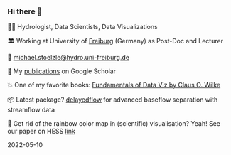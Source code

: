 ### Hi there 👋

👨‍🔬 Hydrologist, Data Scientists, Data Visualizations

🏛️ Working at University of [Freiburg](https://en.wikipedia.org/wiki/Freiburg_im_Breisgau) (Germany) as Post-Doc and Lecturer

📧 michael.stoelzle@hydro.uni-freiburg.de 

📰 My [publications](https://scholar.google.de/citations?user=DEtPmaYAAAAJ) on Google Scholar

💥 One of my favorite books: [Fundamentals of Data Viz by Claus O. Wilke](https://clauswilke.com/dataviz/)

📦 Latest package? [delayedflow](https://modche.github.io/delayedflow/) for advanced baseflow separation with streamflow data

🌈 Get rid of the rainbow color map in (scientific) visualisation? Yeah! See our paper on HESS [link](https://hess.copernicus.org/articles/25/4549/2021/hess-25-4549-2021.html)

2022-05-10
